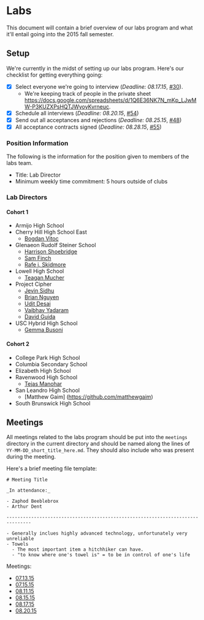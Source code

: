 # Labs

This document will contain a brief overview of our labs program and what it'll
entail going into the 2015 fall semester.

## Setup

We're currently in the midst of setting up our labs program. Here's our
checklist for getting everything going:

- [x] Select everyone we're going to interview (_Deadline: 08.17.15_,
  [#30](https://github.com/hackedu/hackedu/issues/30)).
  - We're keeping track of people in the private sheet
    https://docs.google.com/spreadsheets/d/1Q6E36NK7N_mKp_LJwMW-P3KUZXPsHQTJWyoyKvrneuc.
- [x] Schedule all interviews (_Deadline: 08.20.15_,
  [#54](https://github.com/hackedu/hackedu/issues/31))
- [x] Send out all acceptances and rejections (_Deadline: 08.25.15_,
  [#48](https://github.com/hackedu/hackedu/issues/48))
- [x] All acceptance contracts signed (_Deadline: 08.28.15_,
  [#55](https://github.com/hackedu/hackedu/issues/55))

### Position Information

The following is the information for the position given to members of the labs
team.

- Title: Lab Director
- Minimum weekly time commitment: 5 hours outside of clubs

### Lab Directors

#### Cohort 1

- Armijo High School
- Cherry Hill High School East
  - [Bogdan Vitoc](https://github.com/Bogidon)
- Glenaeon Rudolf Steiner School
  - [Harrison Shoebridge](https://github.com/paked)
  - [Sam Finch](https://github.com/samfi)
  - [Rafe j. Skidmore](https://github.com/rafej)
- Lowell High School
  - [Teagan Mucher](https://github.com/temucher)
- Project Cipher
  - [Jevin Sidhu](https://github.com/JevinSidhu)
  - [Brian Nguyen](https://github.com/NguyenBrian)
  - [Udit Desai](https://github.com/uditdesai)
  - [Vaibhav Yadaram](https://github.com/vaibhavyadaram)
  - [David Guida](https://github.com/dlgweeduh)
- USC Hybrid High School
  - [Gemma Busoni](https://github.com/gemmabusoni)

#### Cohort 2

- College Park High School
- Columbia Secondary School
- Elizabeth High School
- Ravenwood High School
  - [Tejas Manohar](https://github.com/tejasmanohar) 
- San Leandro High School
  - [Matthew Gaim] (https://github.com/matthewgaim)
- South Brunswick High School

## Meetings

All meetings related to the labs program should be put into the `meetings`
directory in the current directory and should be named along the lines of
`YY-MM-DD_short_title_here.md`. They should also include who was present during
the meeting.

Here's a brief meeting file template:

```
# Meeting Title

_In attendance:_

- Zaphod Beeblebrox
- Arthur Dent

-------------------------------------------------------------------------------

- Generally inclues highly advanced technology, unfortunately very unreliable
- Towels
  - The most important item a hitchhiker can have.
  - "to know where one's towel is" = to be in control of one's life
```

Meetings:

- [07.13.15](meetings/15-07-13_initial_brainstorm.md)
- [07.15.15](meetings/15-07-15_club_things.md)
- [08.11.15](meetings/15-08-11_accepting_first_12.md)
- [08.15.15](meetings/15-08-15_building_towards_something_larger.md)
- [08.17.15](meetings/15-08-17_selecting_initial_labs_team.md)
- [08.20.15](meetings/15-08-20_la_clubs.md)
